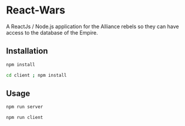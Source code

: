# React-Wars

A ReactJs / Node.js application for the Alliance rebels so they can have access to the database of the Empire.

## Installation

```bash
npm install

cd client ; npm install
```
## Usage

```bash
npm run server

npm run client
```

